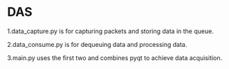 # DAS
1.data_capture.py is for capturing packets and storing data in the queue.

2.data_consume.py is for dequeuing data and processing data.

3.main.py uses the first two and combines pyqt to achieve data acquisition.
